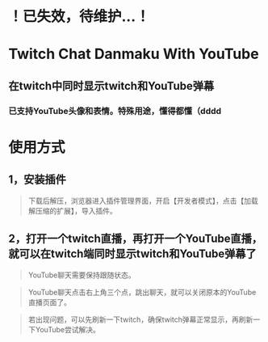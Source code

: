 # ！已失效，待维护...！
# Twitch Chat Danmaku With YouTube
## 在twitch中同时显示twitch和YouTube弹幕
### 已支持YouTube头像和表情。特殊用途，懂得都懂（dddd

# 使用方式

## 1，安装插件

> 下载后解压，浏览器进入插件管理界面，开启【开发者模式】，点击【加载解压缩的扩展】，导入插件。

## 2，打开一个twitch直播，再打开一个YouTube直播，就可以在twitch端同时显示twitch和YouTube弹幕了

> YouTube聊天需要保持跟随状态。

> YouTube聊天点击右上角三个点，跳出聊天，就可以关闭原本的YouTube直播页面了。

> 若出现问题，可以先刷新一下twitch，确保twitch弹幕正常显示，再刷新一下YouTube尝试解决。
